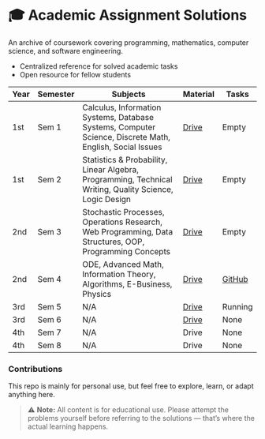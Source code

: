 # 🎓 Academic Assignment Solutions
An archive of coursework covering programming, mathematics, computer science, and software engineering.
- Centralized reference for solved academic tasks
- Open resource for fellow students

| Year | Semester | Subjects | Material                                             | Tasks                                                |
|-------|----------|----------|-----------------------------------------------------|------------------------------------------------------|
| 1st   | Sem 1    | Calculus, Information Systems, Database Systems, Computer Science, Discrete Math, English, Social Issues | [Drive](https://drive.google.com/drive/folders/1PEFGBvjuRxqUeYj3j6a3RFGgUn3NZUEn) | Empty                                               |
| 1st   | Sem 2    | Statistics & Probability, Linear Algebra, Programming, Technical Writing, Quality Science, Logic Design | [Drive](https://drive.google.com/drive/folders/1Xvpm7IhlZ3mqrrotrWnDucgIf6JfUyK4) | Empty                                               |
| 2nd   | Sem 3    | Stochastic Processes, Operations Research, Web Programming, Data Structures, OOP, Programming Concepts | [Drive](https://drive.google.com/drive/folders/1YpcTsLyNtx3L-Ci-uHGHXe8Gxm1ygDqG) | Empty                                               | Not Archived |
| 2nd   | Sem 4    | ODE, Advanced Math, Information Theory, Algorithms, E-Business, Physics | [Drive](https://drive.google.com/drive/folders/12isT7BfX8w9eJiEx5yOhS8FFsyZYGc-c) | [GitHub](https://github.com/Ahmad-Faraj/academic-assignments/tree/main/sem4) |
| 3rd   | Sem 5    | N/A      | [Drive](https://drive.google.com/drive/folders/1p8bnNb_HuNP3KeojsuW5XFiCvnRju1vk)                                               | Running                                               |
| 3rd   | Sem 6    | N/A      | [Drive]([https://drive.google.com/drive/folders/1p8bnNb_HuNP3KeojsuW5XFiCvnRju1vk](https://drive.google.com/drive/folders/1xEkYZIbVGDY7UEwOGKkGjntwKE8bF1S7))                                               | None                                               |
| 4th   | Sem 7    | N/A      | Drive                                               | None                                               |
| 4th   | Sem 8    | N/A      | Drive                                               | None                                               |

### Contributions
This repo is mainly for personal use, but feel free to explore, learn, or adapt anything here.

> ⚠️ **Note:** All content is for educational use. Please attempt the problems yourself before referring to the solutions — that’s where the actual learning happens.
